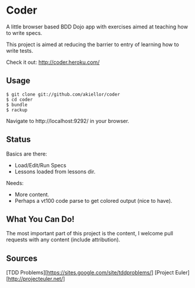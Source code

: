 Coder
=====
A little browser based BDD Dojo app with exercises aimed at teaching how to write specs.

This project is aimed at reducing the barrier to entry of learning how to write tests.

Check it out: http://coder.heroku.com/

Usage
-----
```shell
$ git clone git://github.com/akiellor/coder
$ cd coder
$ bundle
$ rackup
```

Navigate to http://localhost:9292/ in your browser.

Status
------
Basics are there:

* Load/Edit/Run Specs
* Lessons loaded from lessons dir.

Needs:

* More content.
* Perhaps a vt100 code parse to get colored output (nice to have).

What You Can Do!
----------------
The most important part of this project is the content, I welcome pull requests with any content (include attribution).

Sources
-------
[TDD Problems][https://sites.google.com/site/tddproblems/]
[Project Euler][http://projecteuler.net/]

